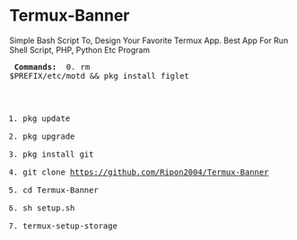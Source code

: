 # Termux-Banner
Simple Bash Script To, Design Your Favorite Termux App. Best App For Run Shell Script, PHP, Python Etc Program  <pre>
<b>Commands: </b>
0. rm $PREFIX/etc/motd && pkg install figlet
1. pkg update
2. pkg upgrade
3. pkg install git
4. git clone https://github.com/Ripon2004/Termux-Banner
5. cd Termux-Banner
6. sh setup.sh
7. termux-setup-storage

 
